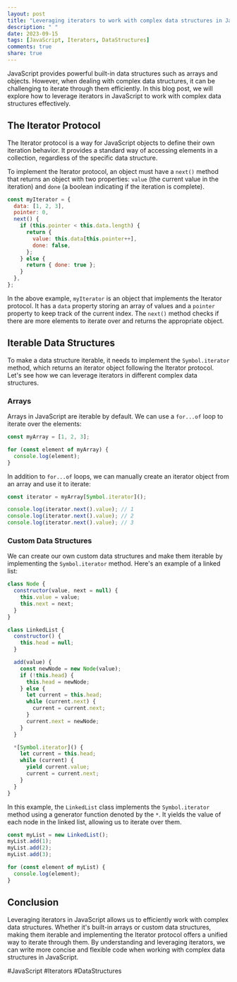 ```yaml
---
layout: post
title: "Leveraging iterators to work with complex data structures in JavaScript"
description: " "
date: 2023-09-15
tags: [JavaScript, Iterators, DataStructures]
comments: true
share: true
---
```


JavaScript provides powerful built-in data structures such as arrays and objects. However, when dealing with complex data structures, it can be challenging to iterate through them efficiently. In this blog post, we will explore how to leverage iterators in JavaScript to work with complex data structures effectively.

## The Iterator Protocol

The Iterator protocol is a way for JavaScript objects to define their own iteration behavior. It provides a standard way of accessing elements in a collection, regardless of the specific data structure.

To implement the Iterator protocol, an object must have a `next()` method that returns an object with two properties: `value` (the current value in the iteration) and `done` (a boolean indicating if the iteration is complete).

```javascript
const myIterator = {
  data: [1, 2, 3],
  pointer: 0,
  next() {
    if (this.pointer < this.data.length) {
      return {
        value: this.data[this.pointer++],
        done: false,
      };
    } else {
      return { done: true };
    }
  },
};
```

In the above example, `myIterator` is an object that implements the Iterator protocol. It has a `data` property storing an array of values and a `pointer` property to keep track of the current index. The `next()` method checks if there are more elements to iterate over and returns the appropriate object.

## Iterable Data Structures

To make a data structure iterable, it needs to implement the `Symbol.iterator` method, which returns an iterator object following the Iterator protocol. Let's see how we can leverage iterators in different complex data structures.

### Arrays

Arrays in JavaScript are iterable by default. We can use a `for...of` loop to iterate over the elements:

```javascript
const myArray = [1, 2, 3];

for (const element of myArray) {
  console.log(element);
}
```

In addition to `for...of` loops, we can manually create an iterator object from an array and use it to iterate:

```javascript
const iterator = myArray[Symbol.iterator]();

console.log(iterator.next().value); // 1
console.log(iterator.next().value); // 2
console.log(iterator.next().value); // 3
```

### Custom Data Structures

We can create our own custom data structures and make them iterable by implementing the `Symbol.iterator` method. Here's an example of a linked list:

```javascript
class Node {
  constructor(value, next = null) {
    this.value = value;
    this.next = next;
  }
}

class LinkedList {
  constructor() {
    this.head = null;
  }

  add(value) {
    const newNode = new Node(value);
    if (!this.head) {
      this.head = newNode;
    } else {
      let current = this.head;
      while (current.next) {
        current = current.next;
      }
      current.next = newNode;
    }
  }

  *[Symbol.iterator]() {
    let current = this.head;
    while (current) {
      yield current.value;
      current = current.next;
    }
  }
}
```

In this example, the `LinkedList` class implements the `Symbol.iterator` method using a generator function denoted by the `*`. It yields the value of each node in the linked list, allowing us to iterate over them.

```javascript
const myList = new LinkedList();
myList.add(1);
myList.add(2);
myList.add(3);

for (const element of myList) {
  console.log(element);
}
```

## Conclusion

Leveraging iterators in JavaScript allows us to efficiently work with complex data structures. Whether it's built-in arrays or custom data structures, making them iterable and implementing the Iterator protocol offers a unified way to iterate through them. By understanding and leveraging iterators, we can write more concise and flexible code when working with complex data structures in JavaScript.

#JavaScript #Iterators #DataStructures